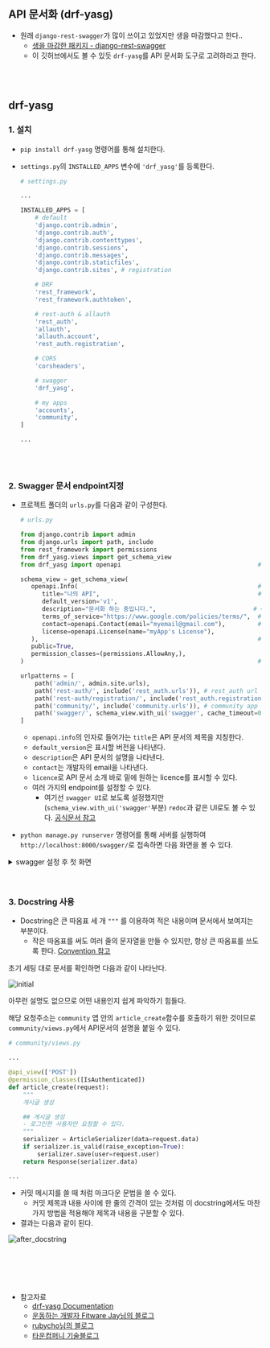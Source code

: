 ## API 문서화 (drf-yasg)

- 원래 `django-rest-swagger`가 많이 쓰이고 있었지만 생을 마감했다고 한다..
  - [생을 마감한 패키지 - django-rest-swagger](https://github.com/marcgibbons/django-rest-swagger)
  - 이 깃허브에서도 볼 수 있듯 `drf-yasg`를 API 문서화 도구로 고려하라고 한다.

<br>

<br>

## drf-yasg

### 1. 설치

- `pip install drf-yasg` 명령어를 통해 설치한다.

- `settings.py`의 `INSTALLED_APPS` 변수에 `'drf_yasg'`를 등록한다.

  ```python
  # settings.py
  
  ...
  
  INSTALLED_APPS = [
      # default
      'django.contrib.admin',
      'django.contrib.auth',
      'django.contrib.contenttypes',
      'django.contrib.sessions',
      'django.contrib.messages',
      'django.contrib.staticfiles',
      'django.contrib.sites', # registration
  
      # DRF
      'rest_framework',
      'rest_framework.authtoken',
  
      # rest-auth & allauth
      'rest_auth',
      'allauth',
      'allauth.account',
      'rest_auth.registration',
  
      # CORS
      'corsheaders',
  
      # swagger
      'drf_yasg',
  
      # my apps
      'accounts',
      'community',
  ]
  
  ...
  ```

<br>

<br>

### 2. Swagger 문서 endpoint지정

- 프로젝트 폴더의 `urls.py`를 다음과 같이 구성한다.

  ```python
  # urls.py
  
  from django.contrib import admin
  from django.urls import path, include
  from rest_framework import permissions								# <<< 추가됨
  from drf_yasg.views import get_schema_view							# <<< 추가됨
  from drf_yasg import openapi										# <<< 추가됨
  
  schema_view = get_schema_view(										# <<< 추가됨
     openapi.Info(													# <<< 추가됨
        title="나의 API",											   # <<< 추가됨
        default_version='v1',											# <<< 추가됨
        description="문서화 하는 중입니다.",							  # <<< 추가됨
        terms_of_service="https://www.google.com/policies/terms/",	# <<< 추가됨
        contact=openapi.Contact(email="myemail@gmail.com"),			# <<< 추가됨
        license=openapi.License(name="myApp's License"),				# <<< 추가됨
     ),																# <<< 추가됨
     public=True,														# <<< 추가됨
     permission_classes=(permissions.AllowAny,),						# <<< 추가됨
  )																	# <<< 추가됨
  
  urlpatterns = [
      path('admin/', admin.site.urls),
      path('rest-auth/', include('rest_auth.urls')), # rest_auth url 등록
      path('rest-auth/registration/', include('rest_auth.registration.urls')), # 회원가입
      path('community/', include('community.urls')), # community app
      path('swagger/', schema_view.with_ui('swagger', cache_timeout=0), name='schema-swagger-ui'), # swagger	# <<< 추가됨
  ]
  ```

  - `openapi.info`의 인자로 들어가는 `title`은 API 문서의 제목을 지칭한다.
  - `default_version`은 표시할 버전을 나타낸다.
  - `description`은 API 문서의 설명을 나타낸다.
  - `contact`는 개발자의 email을 나타낸다.
  - `licence`로 API 문서 소개 바로 밑에 원하는 licence를 표시할 수 있다.
  - 여러 가지의 endpoint를 설정할 수 있다. 
    - 여기선 `swagger UI`로 보도록 설정했지만 (`schema_view.with_ui('swagger'`부분) `redoc`과 같은 UI로도 볼 수 있다. [공식문서 참고](https://drf-yasg.readthedocs.io/en/stable/readme.html#quickstart)

- `python manage.py runserver` 명령어를 통해 서버를 실행하여 `http://localhost:8000/swagger/`로 접속하면 다음 화면을 볼 수 있다.

<details><summary>swagger 설정 후 첫 화면</summary><img src="https://i.ibb.co/528S3Tr/swagger1.jpg"><img src="https://i.ibb.co/2ZYbbG0/swagger2.jpg"><img src="https://i.ibb.co/Tg5grb9/swagger3.jpg"></details>

<br>

<br>

### 3. Docstring 사용

- Docstring은 큰 따옴표 세 개 `"""` 를 이용하여 적은 내용이며 문서에서 보여지는 부분이다.
  - 작은 따옴표를 써도 여러 줄의 문자열을 만들 수 있지만, 항상 큰 따옴표를 쓰도록 한다. [Convention 참고](https://www.python.org/dev/peps/pep-0257/#what-is-a-docstring)

초기 세팅 대로 문서를 확인하면 다음과 같이 나타난다.

![initial](https://i.ibb.co/5nW7c54/swagger-docstring1.jpg)

아무런 설명도 없으므로 어떤 내용인지 쉽게 파악하기 힘들다.

해당 요청주소는 `community` 앱 안의 `article_create`함수를 호출하기 위한 것이므로 `community/views.py`에서 API문서의 설명을 붙일 수 있다.

```python
# community/views.py

...

@api_view(['POST'])
@permission_classes([IsAuthenticated])
def article_create(request):
    """
    게시글 생성

    ## 게시글 생성
    - 로그인한 사용자만 요청할 수 있다.
    """
    serializer = ArticleSerializer(data=request.data)
    if serializer.is_valid(raise_exception=True):
        serializer.save(user=request.user)
    return Response(serializer.data)

...
```

- 커밋 메시지를 쓸 때 처럼 마크다운 문법을 쓸 수 있다.
  - 커밋 제목과 내용 사이에 한 줄의 간격이 있는 것처럼 이 docstring에서도 마찬가지 방법을 적용해야 제목과 내용을 구분할 수 있다.
- 결과는 다음과 같이 된다.

![after_docstring](https://i.ibb.co/8B53wfM/swagger-docstring2.jpg)

<br>

<br>

<br>

<br>

- 참고자료
  - [drf-yasg Documentation](https://drf-yasg.readthedocs.io/en/stable/index.html)
  - [운동하는 개발자 Fitware Jay님의 블로그](https://jay-ji.tistory.com/31)
  - [rubycho님의 블로그](https://velog.io/@rubycho/%EB%AC%B8%EC%84%9C%ED%99%94%EB%A5%BC-%EC%9C%84%ED%95%9C-drf-yasg-%EC%A0%81%EC%9A%A9%ED%95%98%EA%B8%B0#custom-response)
  - [타운컴퍼니 기술블로그](https://medium.com/towncompany-engineering/%EC%B9%9C%EC%A0%88%ED%95%98%EA%B2%8C-django-rest-framework-api-%EB%AC%B8%EC%84%9C-%EC%9E%90%EB%8F%99%ED%99%94%ED%95%98%EA%B8%B0-drf-yasg-c835269714fc)